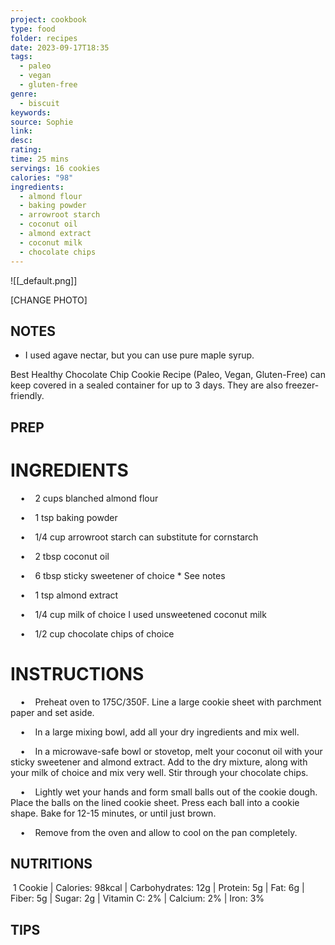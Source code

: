```yaml
---
project: cookbook
type: food
folder: recipes
date: 2023-09-17T18:35
tags:
  - paleo
  - vegan
  - gluten-free
genre:
  - biscuit
keywords: 
source: Sophie
link: 
desc: 
rating: 
time: 25 mins
servings: 16 cookies
calories: "98"
ingredients:
  - almond flour
  - baking powder
  - arrowroot starch
  - coconut oil
  - almond extract
  - coconut milk
  - chocolate chips
---
```


![[_default.png]]

[CHANGE PHOTO]


## NOTES

* I used agave nectar, but you can use pure maple syrup. 


Best Healthy Chocolate Chip Cookie Recipe (Paleo, Vegan, Gluten-Free) can keep covered in a sealed container for up to 3 days. They are also freezer-friendly.



## PREP


# INGREDIENTS

    •    2 cups blanched almond flour

    •    1 tsp baking powder

    •    1/4 cup arrowroot starch can substitute for cornstarch

    •    2 tbsp coconut oil

    •    6 tbsp sticky sweetener of choice * See notes

    •    1 tsp almond extract

    •    1/4 cup milk of choice I used unsweetened coconut milk

    •    1/2 cup chocolate chips of choice


# INSTRUCTIONS

    •    Preheat oven to 175C/350F. Line a large cookie sheet with parchment paper and set aside.

    •    In a large mixing bowl, add all your dry ingredients and mix well. 

    •    In a microwave-safe bowl or stovetop, melt your coconut oil with your sticky sweetener and almond extract. Add to the dry mixture, along with your milk of choice and mix very well. Stir through your chocolate chips.

    •    Lightly wet your hands and form small balls out of the cookie dough. Place the balls on the lined cookie sheet. Press each ball into a cookie shape. Bake for 12-15 minutes, or until just brown. 

    •    Remove from the oven and allow to cool on the pan completely.

## NUTRITIONS

 1 Cookie | Calories: 98kcal | Carbohydrates: 12g | Protein: 5g | Fat: 6g | Fiber: 5g | Sugar: 2g | Vitamin C: 2% | Calcium: 2% | Iron: 3%


## TIPS



